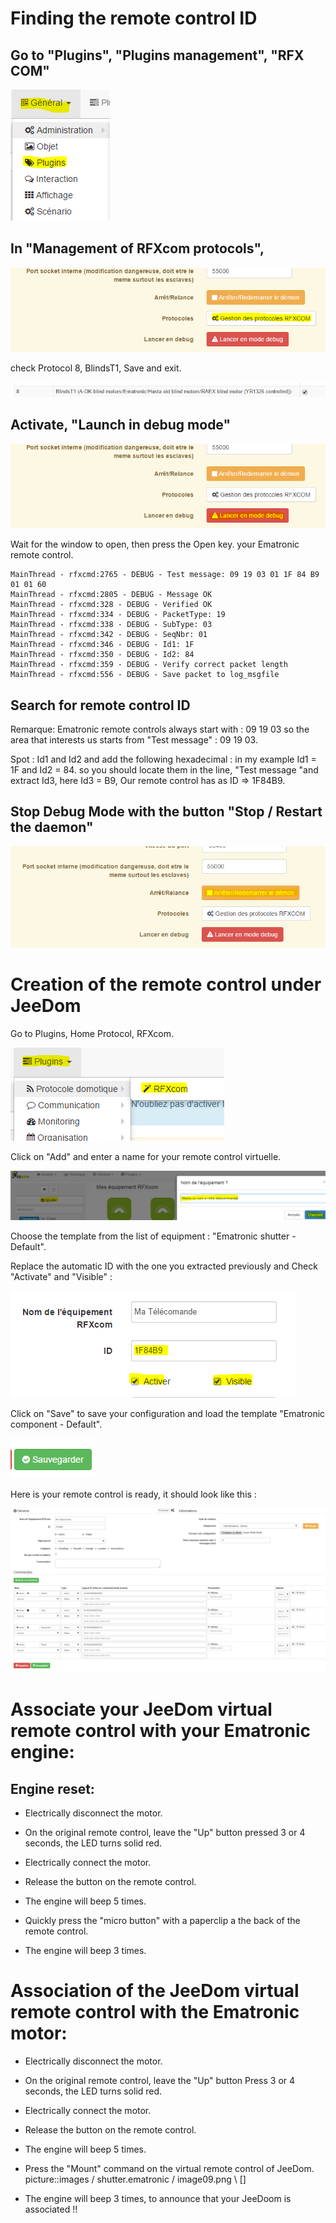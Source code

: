 Finding the remote control ID 
====================================

Go to "Plugins", "Plugins management", "RFX COM" 
------------------------------------------------------

![image07](images/volet.ematronic/image07.png)

In "Management of RFXcom protocols", 
-------------------------------------

![image04](images/volet.ematronic/image04.png)

check Protocol 8, BlindsT1, Save and exit.

![image08](images/volet.ematronic/image08.png)

Activate, "Launch in debug mode" 
-------------------------------

![image03](images/volet.ematronic/image03.png)

Wait for the window to open, then press the Open key.
your Ematronic remote control.

    MainThread - rfxcmd:2765 - DEBUG - Test message: 09 19 03 01 1F 84 B9 01 01 60
    MainThread - rfxcmd:2805 - DEBUG - Message OK
    MainThread - rfxcmd:328 - DEBUG - Verified OK
    MainThread - rfxcmd:334 - DEBUG - PacketType: 19
    MainThread - rfxcmd:338 - DEBUG - SubType: 03
    MainThread - rfxcmd:342 - DEBUG - SeqNbr: 01
    MainThread - rfxcmd:346 - DEBUG - Id1: 1F
    MainThread - rfxcmd:350 - DEBUG - Id2: 84
    MainThread - rfxcmd:359 - DEBUG - Verify correct packet length
    MainThread - rfxcmd:556 - DEBUG - Save packet to log_msgfile

Search for remote control ID 
-------------------------------------

Remarque: Ematronic remote controls always start with : 09 19 03
so the area that interests us starts from "Test message" : 09 19 03.

Spot : Id1 and Id2 and add the following hexadecimal : in my example
Id1 = 1F and Id2 = 84. so you should locate them in the line, "Test
message "and extract Id3, here Id3 = B9, Our remote control has
as ID ⇒ 1F84B9.

Stop Debug Mode with the button "Stop / Restart the daemon" 
-----------------------------------------------------------------

![image06](images/volet.ematronic/image06.png)

Creation of the remote control under JeeDom 
=======================================

Go to Plugins, Home Protocol, RFXcom.

![image10](images/volet.ematronic/image10.png)

Click on "Add" and enter a name for your remote control
virtuelle.

![image00](images/volet.ematronic/image00.png)

Choose the template from the list of equipment : "Ematronic shutter -
Default".

Replace the automatic ID with the one you extracted previously
and Check "Activate" and "Visible" :

![image11](images/volet.ematronic/image11.png)

Click on "Save" to save your configuration and
load the template "Ematronic component - Default".

![image02](images/volet.ematronic/image02.png)

Here is your remote control is ready, it should look like this :

![image05](images/volet.ematronic/image05.png)

Associate your JeeDom virtual remote control with your Ematronic engine: 
======================================================================

Engine reset: 
---------------------------

-   Electrically disconnect the motor.

-   On the original remote control, leave the "Up" button pressed 3 or 4
    seconds, the LED turns solid red.

-   Electrically connect the motor.

-   Release the button on the remote control.

-   The engine will beep 5 times.

-   Quickly press the "micro button" with a paperclip a
    the back of the remote control.

-   The engine will beep 3 times.

Association of the JeeDom virtual remote control with the Ematronic motor: 
====================================================================

-   Electrically disconnect the motor.

-   On the original remote control, leave the "Up" button Press 3 or 4
    seconds, the LED turns solid red.

-   Electrically connect the motor.

-   Release the button on the remote control.

-   The engine will beep 5 times.

-   Press the "Mount" command on the virtual remote control of
    JeeDom. picture::images / shutter.ematronic / image09.png \ [\]

-   The engine will beep 3 times, to announce that your JeeDoom is associated
    !!


